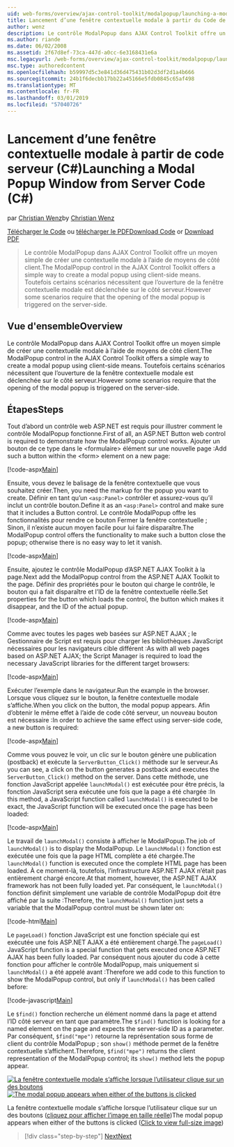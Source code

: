 ```yaml
---
uid: web-forms/overview/ajax-control-toolkit/modalpopup/launching-a-modal-popup-window-from-server-code-cs
title: Lancement d’une fenêtre contextuelle modale à partir du Code de serveur (C#) | Microsoft Docs
author: wenz
description: Le contrôle ModalPopup dans AJAX Control Toolkit offre un moyen simple de créer une contextuelle modale à l’aide de moyens de côté client. Toutefois, certains scénarios nécessitent que t...
ms.author: riande
ms.date: 06/02/2008
ms.assetid: 2f67d8ef-73ca-447d-a0cc-6e3168431e6a
msc.legacyurl: /web-forms/overview/ajax-control-toolkit/modalpopup/launching-a-modal-popup-window-from-server-code-cs
msc.type: authoredcontent
ms.openlocfilehash: b59997d5c3e841d36d475431b02d3df2d1a4b666
ms.sourcegitcommit: 24b1f6decbb17bb22a45166e5fdb0845c65af498
ms.translationtype: MT
ms.contentlocale: fr-FR
ms.lasthandoff: 03/01/2019
ms.locfileid: "57040726"
---
```

<a name="launching-a-modal-popup-window-from-server-code-c"></a><span data-ttu-id="3d4c8-104">Lancement d’une fenêtre contextuelle modale à partir de code serveur (C#)</span><span class="sxs-lookup"><span data-stu-id="3d4c8-104">Launching a Modal Popup Window from Server Code (C#)</span></span>
====================
<span data-ttu-id="3d4c8-105">par [Christian Wenz](https://github.com/wenz)</span><span class="sxs-lookup"><span data-stu-id="3d4c8-105">by [Christian Wenz](https://github.com/wenz)</span></span>

<span data-ttu-id="3d4c8-106">[Télécharger le Code](http://download.microsoft.com/download/2/4/0/24052038-f942-4336-905b-b60ae56f0dd5/ModalPopup1.cs.zip) ou [télécharger le PDF](http://download.microsoft.com/download/b/6/a/b6ae89ee-df69-4c87-9bfb-ad1eb2b23373/modalpopup1CS.pdf)</span><span class="sxs-lookup"><span data-stu-id="3d4c8-106">[Download Code](http://download.microsoft.com/download/2/4/0/24052038-f942-4336-905b-b60ae56f0dd5/ModalPopup1.cs.zip) or [Download PDF](http://download.microsoft.com/download/b/6/a/b6ae89ee-df69-4c87-9bfb-ad1eb2b23373/modalpopup1CS.pdf)</span></span>

> <span data-ttu-id="3d4c8-107">Le contrôle ModalPopup dans AJAX Control Toolkit offre un moyen simple de créer une contextuelle modale à l’aide de moyens de côté client.</span><span class="sxs-lookup"><span data-stu-id="3d4c8-107">The ModalPopup control in the AJAX Control Toolkit offers a simple way to create a modal popup using client-side means.</span></span> <span data-ttu-id="3d4c8-108">Toutefois certains scénarios nécessitent que l’ouverture de la fenêtre contextuelle modale est déclenchée sur le côté serveur.</span><span class="sxs-lookup"><span data-stu-id="3d4c8-108">However some scenarios require that the opening of the modal popup is triggered on the server-side.</span></span>


## <a name="overview"></a><span data-ttu-id="3d4c8-109">Vue d'ensemble</span><span class="sxs-lookup"><span data-stu-id="3d4c8-109">Overview</span></span>

<span data-ttu-id="3d4c8-110">Le contrôle ModalPopup dans AJAX Control Toolkit offre un moyen simple de créer une contextuelle modale à l’aide de moyens de côté client.</span><span class="sxs-lookup"><span data-stu-id="3d4c8-110">The ModalPopup control in the AJAX Control Toolkit offers a simple way to create a modal popup using client-side means.</span></span> <span data-ttu-id="3d4c8-111">Toutefois certains scénarios nécessitent que l’ouverture de la fenêtre contextuelle modale est déclenchée sur le côté serveur.</span><span class="sxs-lookup"><span data-stu-id="3d4c8-111">However some scenarios require that the opening of the modal popup is triggered on the server-side.</span></span>

## <a name="steps"></a><span data-ttu-id="3d4c8-112">Étapes</span><span class="sxs-lookup"><span data-stu-id="3d4c8-112">Steps</span></span>

<span data-ttu-id="3d4c8-113">Tout d’abord un contrôle web ASP.NET est requis pour illustrer comment le contrôle ModalPopup fonctionne.</span><span class="sxs-lookup"><span data-stu-id="3d4c8-113">First of all, an ASP.NET Button web control is required to demonstrate how the ModalPopup control works.</span></span> <span data-ttu-id="3d4c8-114">Ajouter un bouton de ce type dans le &lt;formulaire&gt; élément sur une nouvelle page :</span><span class="sxs-lookup"><span data-stu-id="3d4c8-114">Add such a button within the &lt;form&gt; element on a new page:</span></span>

[!code-aspx[Main](launching-a-modal-popup-window-from-server-code-cs/samples/sample1.aspx)]

<span data-ttu-id="3d4c8-115">Ensuite, vous devez le balisage de la fenêtre contextuelle que vous souhaitez créer.</span><span class="sxs-lookup"><span data-stu-id="3d4c8-115">Then, you need the markup for the popup you want to create.</span></span> <span data-ttu-id="3d4c8-116">Définir en tant qu’un `<asp:Panel>` contrôler et assurez-vous qu’il inclut un contrôle bouton.</span><span class="sxs-lookup"><span data-stu-id="3d4c8-116">Define it as an `<asp:Panel>` control and make sure that it includes a Button control.</span></span> <span data-ttu-id="3d4c8-117">Le contrôle ModalPopup offre les fonctionnalités pour rendre ce bouton Fermer la fenêtre contextuelle ; Sinon, il n’existe aucun moyen facile pour lui faire disparaître.</span><span class="sxs-lookup"><span data-stu-id="3d4c8-117">The ModalPopup control offers the functionality to make such a button close the popup; otherwise there is no easy way to let it vanish.</span></span>

[!code-aspx[Main](launching-a-modal-popup-window-from-server-code-cs/samples/sample2.aspx)]

<span data-ttu-id="3d4c8-118">Ensuite, ajoutez le contrôle ModalPopup d’ASP.NET AJAX Toolkit à la page.</span><span class="sxs-lookup"><span data-stu-id="3d4c8-118">Next add the ModalPopup control from the ASP.NET AJAX Toolkit to the page.</span></span> <span data-ttu-id="3d4c8-119">Définir des propriétés pour le bouton qui charge le contrôle, le bouton qui a fait disparaître et l’ID de la fenêtre contextuelle réelle.</span><span class="sxs-lookup"><span data-stu-id="3d4c8-119">Set properties for the button which loads the control, the button which makes it disappear, and the ID of the actual popup.</span></span>

[!code-aspx[Main](launching-a-modal-popup-window-from-server-code-cs/samples/sample3.aspx)]

<span data-ttu-id="3d4c8-120">Comme avec toutes les pages web basées sur ASP.NET AJAX ; le Gestionnaire de Script est requis pour charger les bibliothèques JavaScript nécessaires pour les navigateurs cible différent :</span><span class="sxs-lookup"><span data-stu-id="3d4c8-120">As with all web pages based on ASP.NET AJAX; the Script Manager is required to load the necessary JavaScript libraries for the different target browsers:</span></span>

[!code-aspx[Main](launching-a-modal-popup-window-from-server-code-cs/samples/sample4.aspx)]

<span data-ttu-id="3d4c8-121">Exécuter l’exemple dans le navigateur.</span><span class="sxs-lookup"><span data-stu-id="3d4c8-121">Run the example in the browser.</span></span> <span data-ttu-id="3d4c8-122">Lorsque vous cliquez sur le bouton, la fenêtre contextuelle modale s’affiche.</span><span class="sxs-lookup"><span data-stu-id="3d4c8-122">When you click on the button, the modal popup appears.</span></span> <span data-ttu-id="3d4c8-123">Afin d’obtenir le même effet à l’aide de code côté serveur, un nouveau bouton est nécessaire :</span><span class="sxs-lookup"><span data-stu-id="3d4c8-123">In order to achieve the same effect using server-side code, a new button is required:</span></span>

[!code-aspx[Main](launching-a-modal-popup-window-from-server-code-cs/samples/sample5.aspx)]

<span data-ttu-id="3d4c8-124">Comme vous pouvez le voir, un clic sur le bouton génère une publication (postback) et exécute la `ServerButton_Click()` méthode sur le serveur.</span><span class="sxs-lookup"><span data-stu-id="3d4c8-124">As you can see, a click on the button generates a postback and executes the `ServerButton_Click()` method on the server.</span></span> <span data-ttu-id="3d4c8-125">Dans cette méthode, une fonction JavaScript appelée `launchModal()` est exécutée pour être précis, la fonction JavaScript sera exécutée une fois que la page a été chargée :</span><span class="sxs-lookup"><span data-stu-id="3d4c8-125">In this method, a JavaScript function called `launchModal()` is executed to be exact, the JavaScript function will be executed once the page has been loaded:</span></span>

[!code-aspx[Main](launching-a-modal-popup-window-from-server-code-cs/samples/sample6.aspx)]

<span data-ttu-id="3d4c8-126">Le travail de `launchModal()` consiste à afficher le ModalPopup.</span><span class="sxs-lookup"><span data-stu-id="3d4c8-126">The job of `launchModal()` is to display the ModalPopup.</span></span> <span data-ttu-id="3d4c8-127">Le `launchModal()` fonction est exécutée une fois que la page HTML complète a été chargée.</span><span class="sxs-lookup"><span data-stu-id="3d4c8-127">The `launchModal()` function is executed once the complete HTML page has been loaded.</span></span> <span data-ttu-id="3d4c8-128">À ce moment-là, toutefois, l’infrastructure ASP.NET AJAX n’était pas entièrement chargé encore.</span><span class="sxs-lookup"><span data-stu-id="3d4c8-128">At that moment, however, the ASP.NET AJAX framework has not been fully loaded yet.</span></span> <span data-ttu-id="3d4c8-129">Par conséquent, le `launchModal()` fonction définit simplement une variable de contrôle ModalPopup doit être affiché par la suite :</span><span class="sxs-lookup"><span data-stu-id="3d4c8-129">Therefore, the `launchModal()` function just sets a variable that the ModalPopup control must be shown later on:</span></span>

[!code-html[Main](launching-a-modal-popup-window-from-server-code-cs/samples/sample7.html)]

<span data-ttu-id="3d4c8-130">Le `pageLoad()` fonction JavaScript est une fonction spéciale qui est exécutée une fois ASP.NET AJAX a été entièrement chargé.</span><span class="sxs-lookup"><span data-stu-id="3d4c8-130">The `pageLoad()` JavaScript function is a special function that gets executed once ASP.NET AJAX has been fully loaded.</span></span> <span data-ttu-id="3d4c8-131">Par conséquent nous ajouter du code à cette fonction pour afficher le contrôle ModalPopup, mais uniquement si `launchModal()` a été appelé avant :</span><span class="sxs-lookup"><span data-stu-id="3d4c8-131">Therefore we add code to this function to show the ModalPopup control, but only if `launchModal()` has been called before:</span></span>

[!code-javascript[Main](launching-a-modal-popup-window-from-server-code-cs/samples/sample8.js)]

<span data-ttu-id="3d4c8-132">Le `$find()` fonction recherche un élément nommé dans la page et attend l’ID côté serveur en tant que paramètre.</span><span class="sxs-lookup"><span data-stu-id="3d4c8-132">The `$find()` function is looking for a named element on the page and expects the server-side ID as a parameter.</span></span> <span data-ttu-id="3d4c8-133">Par conséquent, `$find("mpe")` retourne la représentation sous forme de client du contrôle ModalPopup ; son `show()` méthode permet de la fenêtre contextuelle s’affichent.</span><span class="sxs-lookup"><span data-stu-id="3d4c8-133">Therefore, `$find("mpe")` returns the client representation of the ModalPopup control; its `show()` method lets the popup appear.</span></span>


<span data-ttu-id="3d4c8-134">[![La fenêtre contextuelle modale s’affiche lorsque l’utilisateur clique sur un des boutons](launching-a-modal-popup-window-from-server-code-cs/_static/image2.png)](launching-a-modal-popup-window-from-server-code-cs/_static/image1.png)</span><span class="sxs-lookup"><span data-stu-id="3d4c8-134">[![The modal popup appears when either of the buttons is clicked](launching-a-modal-popup-window-from-server-code-cs/_static/image2.png)](launching-a-modal-popup-window-from-server-code-cs/_static/image1.png)</span></span>

<span data-ttu-id="3d4c8-135">La fenêtre contextuelle modale s’affiche lorsque l’utilisateur clique sur un des boutons ([cliquez pour afficher l’image en taille réelle](launching-a-modal-popup-window-from-server-code-cs/_static/image3.png))</span><span class="sxs-lookup"><span data-stu-id="3d4c8-135">The modal popup appears when either of the buttons is clicked ([Click to view full-size image](launching-a-modal-popup-window-from-server-code-cs/_static/image3.png))</span></span>

> [!div class="step-by-step"]
> [<span data-ttu-id="3d4c8-136">Next</span><span class="sxs-lookup"><span data-stu-id="3d4c8-136">Next</span></span>](using-modalpopup-with-a-repeater-control-cs.md)
